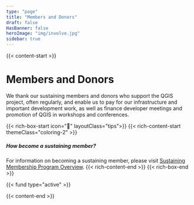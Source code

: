 ```yaml
---
type: "page"
title: "Members and Donors"
draft: false
HasBanner: false
heroImage: "img/involve.jpg"
sidebar: true
---
```


{{< content-start >}}

# Members and Donors
We thank our sustaining members and donors who support the QGIS project, often regularly, and enable us to pay for our infrastructure and important development work, as well as finance developer meetings and promotion of QGIS in workshops and conferences.

{{< rich-box-start icon="💁" layoutClass="tips">}}
{{< rich-content-start themeClass="coloring-2" >}}
##### How become a sustaining member?
For information on becoming a sustaining member, please visit [Sustaining Membership Program Overview](../membership).
{{< rich-content-end >}}
{{< rich-box-end >}}


{{< fund type="active" >}}



{{< content-end >}}

